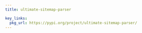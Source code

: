 ```yaml
---
title: ultimate-sitemap-parser

key_links:
  pkg_url: https://pypi.org/project/ultimate-sitemap-parser/
---
```

